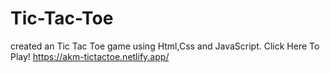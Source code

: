 # Tic-Tac-Toe
created an Tic Tac Toe game using Html,Css and JavaScript.
Click Here To Play! https://akm-tictactoe.netlify.app/
